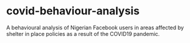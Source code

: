 # covid-behaviour-analysis
A behavioural analysis of Nigerian Facebook users in areas affected by shelter in place policies as a result of the COVID19 pandemic.
